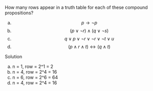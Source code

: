 How many rows appear in a truth table for each of these compound propositions?

1. $$p \rightarrow \neg p$$
2. $$(p \vee \neg r) \wedge (q \vee \neg s)$$
3. $$q \vee p \vee \neg r \vee \neg r \vee \neg t \vee u$$
4. $$(p \wedge r \wedge t) \leftrightarrow (q \wedge t)$$

Solution

1. n = 1, row = 2^1 = 2
2. n = 4, row = 2^4 = 16
3. n = 6, row = 2^6 = 64
4. n = 4, row = 2^4 = 16

<style type="text/css">
    ol { list-style-type: lower-alpha; }
</style>